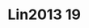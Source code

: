 # Lin2013 19
<a name="material" />
<script type="application/ld+json">

  {
    "@context": "https://schema.org/",
    "@type": "ChemicalSubstance",
    "http://purl.org/dc/terms/conformsTo":
      {
        "@type": "CreativeWork",
        "@id": "https://bioschemas.org/profiles/ChemicalSubstance/0.4-RELEASE/"
      },
    "@id": "https://egonw.github.io/nanowiki/nanowiki466.html#material",
    "name": "Lin2013 19",
    "sameAs: "http://127.0.0.1/mediawiki/index.php/Special:URIResolver/Lin2013_19"
  }
</script>


